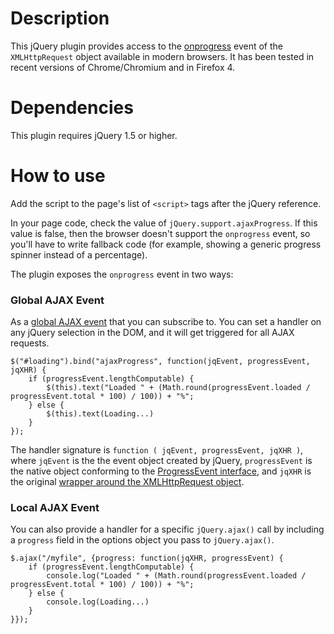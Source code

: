 # Description

This jQuery plugin provides access to the [onprogress](http://www.w3.org/TR/progress-events/) event of the `XMLHttpRequest` object available
in modern browsers. It has been tested in recent versions of Chrome/Chromium and in Firefox 4.

# Dependencies

This plugin requires jQuery 1.5 or higher.

# How to use

Add the script to the page's list of `<script>` tags after the jQuery reference.

In your page code, check the value of `jQuery.support.ajaxProgress`. If this value is false, then the browser doesn't
support the `onprogress` event, so you'll have to write fallback code (for example, showing a generic progress spinner
instead of a percentage).

The plugin exposes the `onprogress` event in two ways:

### Global AJAX Event
As a [global AJAX event](http://docs.jquery.com/Ajax_Events#Global_Events) that you can subscribe to.
You can set a handler on any jQuery selection in the DOM, and it will get triggered for all AJAX requests.

    $("#loading").bind("ajaxProgress", function(jqEvent, progressEvent, jqXHR) {
        if (progressEvent.lengthComputable) {
            $(this).text("Loaded " + (Math.round(progressEvent.loaded / progressEvent.total * 100) / 100)) + "%";
        } else {
            $(this).text(Loading...)
        }
    });

The handler signature is `function ( jqEvent, progressEvent, jqXHR )`, where `jqEvent` is the the event object created by
jQuery, `progressEvent` is the native object conforming to the
[ProgressEvent interface](http://www.w3.org/TR/progress-events/#interface-progressevent), and `jqXHR` is the original
[wrapper around the XMLHttpRequest object](http://api.jquery.com/jQuery.ajax/#jqXHR).


### Local AJAX Event

You can also provide a handler for a specific `jQuery.ajax()` call by including a `progress` field in the options
object you pass to `jQuery.ajax()`.

    $.ajax("/myfile", {progress: function(jqXHR, progressEvent) {
        if (progressEvent.lengthComputable) {
            console.log("Loaded " + (Math.round(progressEvent.loaded / progressEvent.total * 100) / 100)) + "%";
        } else {
            console.log(Loading...)
        }
    }});
    